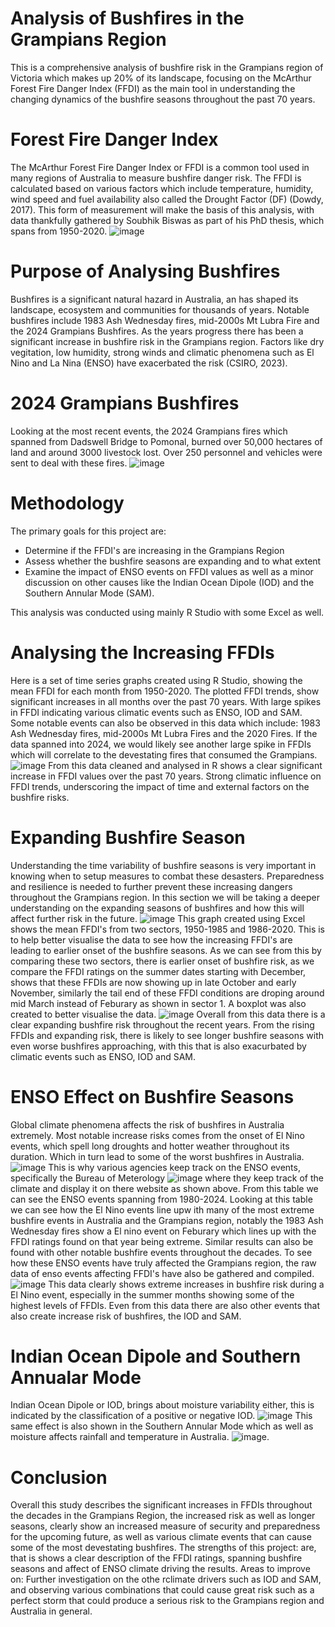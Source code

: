 # Analysis of Bushfires in the Grampians Region
This is a comprehensive analysis of bushfire risk in the Grampians region of Victoria which makes up 20% of its landscape, focusing on the McArthur Forest Fire Danger Index (FFDI) as the main tool in understanding the changing dynamics of the bushfire seasons throughout the past 70 years.

# Forest Fire Danger Index
The McArthur Forest Fire Danger Index or FFDI is a common tool used in many regions of Australia to measure bushfire danger risk. The FFDI is calculated based on various factors which include temperature, humidity, wind speed and fuel availability also called the Drought Factor (DF) (Dowdy, 2017). This form of measurement will make the basis of this analysis, with data thankfully gathered by Soubhik Biswas as part of his PhD thesis, which spans from 1950-2020. ![image](https://github.com/Icenerox23/Analysis-of-Bushfires-in-the-Grampians-Region/assets/110153933/a55e2bcd-5d89-47af-9d68-c6b8c089cb19)

# Purpose of Analysing Bushfires
Bushfires is a significant natural hazard in Australia, an has shaped its landscape, ecosystem and communities for thousands of years. Notable bushfires include 1983 Ash Wednesday fires, mid-2000s Mt Lubra Fire and the 2024 Grampians Bushfires. As the years progress there has been a significant increase in bushfire risk in the Grampians region. Factors like dry vegitation, low humidity, strong winds and climatic phenomena such as El Nino and La Nina (ENSO) have exacerbated the risk (CSIRO, 2023).

# 2024 Grampians Bushfires
Looking at the most recent events, the 2024 Grampians fires which spanned from Dadswell Bridge to Pomonal, burned over 50,000 hectares of land and around 3000 livestock lost. Over 250 personnel and vehicles were sent to deal with these fires. ![image](https://github.com/Icenerox23/Analysis-of-Bushfires-in-the-Grampians-Region/assets/110153933/298186d6-dbbc-416e-98e9-a922d3e2075d)

# Methodology
The primary goals for this project are:
- Determine if the FFDI's are increasing in the Grampians Region
- Assess whether the bushfire seasons are expanding and to what extent
- Examine the impact of ENSO events on FFDI values as well as a minor discussion on other causes like the Indian Ocean Dipole (IOD) and the Southern Annular Mode (SAM).

This analysis was conducted using mainly R Studio with some Excel as well.

# Analysing the Increasing FFDIs
Here is a set of time series graphs created using R Studio, showing the mean FFDI for each month from 1950-2020. The plotted FFDI trends, show significant increases in all months over the past 70 years. With large spikes in FFDI indicating various climatic events such as ENSO, IOD and SAM. Some notable events can also be observed in this data which include: 1983 Ash Wednesday fires, mid-2000s Mt Lubra Fires and the 2020 Fires. If the data spanned into 2024, we would likely see another large spike in FFDIs which will correlate to the devestating fires that consumed the Grampians.
![image](https://github.com/Icenerox23/Analysis-of-Bushfires-in-the-Grampians-Region/assets/110153933/b491367e-6ad3-49e9-9534-75bbafd257e8)
From this data cleaned and analysed in R shows a clear significant increase in FFDI values over the past 70 years. Strong climatic influence on FFDI trends, underscoring the impact of time and external factors on the bushfire risks.

# Expanding Bushfire Season
Understanding the time variability of bushfire seasons is very important in knowing when to setup measures to combat these desasters. Preparedness and resilience is needed to further prevent these increasing dangers throughout the Grampians region. In this section we will be taking a deeper understanding on the expanding seasons of bushfires and how this will affect further risk in the future.
![image](https://github.com/Icenerox23/Analysis-of-Bushfires-in-the-Grampians-Region/assets/110153933/51155a22-07e1-4772-bd6e-12978530ea9a)
This graph created using Excel shows the mean FFDI's from two sectors, 1950-1985 and 1986-2020. This is to help better visualise the data to see how the increasing FFDI's are leading to earlier onset of the bushfire seasons. As we can see from this by comparing these two sectors, there is earlier onset of bushfire risk, as we compare the FFDI ratings on the summer dates starting with December, shows that these FFDIs are now showing up in late October and early November, similarly the tail end of these FFDI conditions are droping around mid March instead of Feburary as shown in sector 1.
A boxplot was also created to better visualise the data. ![image](https://github.com/Icenerox23/Analysis-of-Bushfires-in-the-Grampians-Region/assets/110153933/fc7fe4d0-a000-46aa-a692-11f9aa55ab06)
Overall from this data there is a clear expanding bushfire risk throughout the recent years. From the rising FFDIs and expanding risk, there is likely to see longer bushfire seasons with even worse bushfires approaching, with this that is also exacurbated by climatic events such as ENSO, IOD and SAM.

# ENSO Effect on Bushfire Seasons
Global climate phenomena affects the risk of bushfires in Australia extremely. Most notable increase risks comes from the onset of El Nino events, which spell long droughts and hotter weather throughout its duration. Which in turn lead to some of the worst bushfires in Australia. ![image](https://github.com/Icenerox23/Analysis-of-Bushfires-in-the-Grampians-Region/assets/110153933/7d5670be-fe6a-4524-9499-d4b93c4777d9)
This is why various agencies keep track on the ENSO events, specifically the Bureau of Meterology ![image](https://github.com/Icenerox23/Analysis-of-Bushfires-in-the-Grampians-Region/assets/110153933/2f2381f9-3f45-423a-befe-b0fd0e6dad5e) where they keep track of the climate and display it on there website as shown above. From this table we can see the ENSO events spanning from 1980-2024. Looking at this table we can see how the El Nino events line upw ith many of the most extreme bushfire events in Australia and the Grampians region, notably the 1983 Ash Wednesday fires show a El nino event on Feburary which lines up with the FFDI ratings found on that year being extreme. Similar results can also be found with other notable bushfire events throughout the decades. To see how these ENSO events have truly affected the Grampians region, the raw data of enso events affecting FFDI's have also be gathered and compiled. ![image](https://github.com/Icenerox23/Analysis-of-Bushfires-in-the-Grampians-Region/assets/110153933/b8fe40b4-2216-428f-96ac-c99fc4c117cb)
This data clearly shows extreme increases in bushfire risk during a El Nino event, especially in the summer months showing some of the highest levels of FFDIs. Even from this data there are also other events that also create increase risk of bushfires, the IOD and SAM.

# Indian Ocean Dipole and Southern Annualar Mode
Indian Ocean Dipole or IOD, brings about moisture variability either, this is indicated by the classification of a positive or negative IOD. ![image](https://github.com/Icenerox23/Analysis-of-Bushfires-in-the-Grampians-Region/assets/110153933/f5efafdf-387a-41e8-87b2-286af9c68f74) This same effect is also shown in the Southern Annular Mode which as well as moisture affects rainfall and temperature in Australia. ![image](https://github.com/Icenerox23/Analysis-of-Bushfires-in-the-Grampians-Region/assets/110153933/48083936-7852-406c-9676-92d060781ed3).

# Conclusion
Overall this study describes the significant increases in FFDIs throughout the decades in the Grampians Region, the increased risk as well as longer seasons, clearly show an increased measure of security and preparedness for the upcoming future, as well as various climate events that can cause some of the most devestating bushfires. 
The strengths of this project: are, that is shows a clear description of the FFDI ratings, spanning bushfire seasons and affect of ENSO climate driving the results. 
Areas to improve on: Further investigation on the othe rclimate drivers such as IOD and SAM, and observing various combinations that could cause great risk such as a perfect storm that could produce a serious risk to the Grampians region and Australia in general.

